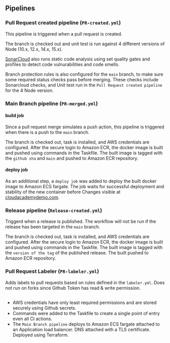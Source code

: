 
## Pipelines

### Pull Request created pipeline (`PR-created.yml`)

This pipeline is triggered when a pull request is created.  

The branch is checked out and unit test is run against 4 different versions of Node (10.x, 12.x, 14.x, 15.x).

[SonarCloud](https://sonarcloud.io/summary/new_code?id=Faithtosin_chaining) also runs static code analysis using set quality gates and profiles to detect code vulnurabilities and code smells. 

Branch protection rules is also configured for the `main` branch, to make sure some required status checks pass before merging. These checks include Sonarcloud checks, and Unit test run in the `Pull Request created pipeline` for the 4 Node version. 

### Main Branch pipeline (`PR-merged.yml`)
#### build job
Since a pull request merge simulates a push action, this pipeline is triggered when there is a push to the `main` branch.  

The branch is checked out, task is installed, and AWS credentials are configured.
After the secure login to Amazon ECR, the docker image is built and pushed using commands in the Taskfile. The built image is tagged with the `github sha` and `main` and pushed to Amazon ECR repository.

#### deploy job
As an additional step, a `deploy job` was added to deploy the built docker image to Amazon ECS fargate. The job waits for successful deployment and stability of the new container before Changes visible at [cloudacademydemo.com](https://cloudacademydemo.com/).

### Release  pipeline (`Release-created.yml`)
Triggerd when a release is published. The workflow will not be run if the release has been targeted in the `main` branch.

The branch is checked out, task is installed, and AWS credentials are configured.
After the secure login to Amazon ECR, the docker image is built and pushed using commands in the Taskfile. The built image is tagged with the `version of the tag` of the published release. The built  pushed to Amazon ECR repository.

### Pull Request Labeler (`PR-labeler.yml`)
Adds labels to pull requests based on rules defined in the `labeler.yml`. Does not run on forks since Github Token has read & write permission. 




##
- AWS credentials  have only least required permissions and are stored securely using Github secrets. 
- Commands were added to the Taskfile to create a single point of entry even all CI actions.
- The `Main Branch pipeline` deploys to Amazon ECS fargate attached to an Application load balancer.  DNS attached with a TLS certificate. Deployed using Terraform.
